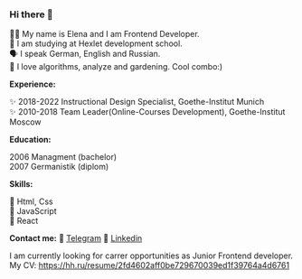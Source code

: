 ### Hi there 👋 

👩‍🦰 My name is Elena and I am Frontend Developer.  
🔭 I am studying at Hexlet development school.  
🗣 I speak German, English and Russian.  
🌱 I love algorithms, analyze and gardening. Cool combo:)  

**Experience:**

✨ 2018-2022 Instructional Design Specialist, Goethe-Institut Munich  
✨ 2010-2018 Team Leader(Online-Courses Development), Goethe-Institut Moscow

**Education:**

2006 Managment (bachelor)  
2007 Germanistik (diplom)  

**Skills:**

🎯 Html, Css  
🎯 JavaScript   
🎯 React  

**Contact me:**
🔭 [Telegram](https://t.me/el_shcherbinina)
🔭 [Linkedin](https://www.linkedin.com/in/el-shcherbinina/)  


I am currently looking for carrer opportunities as Junior Frontend developer.  
My CV: https://hh.ru/resume/2fd4602aff0be729670039ed1f39764a4d6761
